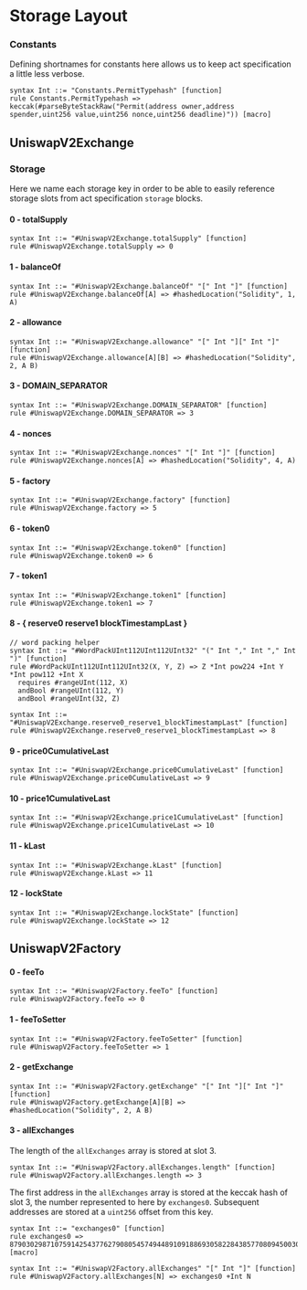 # Storage Layout

### Constants

Defining shortnames for constants here allows us to keep act specification a
little less verbose.

```k
syntax Int ::= "Constants.PermitTypehash" [function]
rule Constants.PermitTypehash => keccak(#parseByteStackRaw("Permit(address owner,address spender,uint256 value,uint256 nonce,uint256 deadline)")) [macro]
```

## UniswapV2Exchange

### Storage

Here we name each storage key in order to be able to easily reference storage
slots from act specification `storage` blocks.

#### 0 - totalSupply

```k
syntax Int ::= "#UniswapV2Exchange.totalSupply" [function]
rule #UniswapV2Exchange.totalSupply => 0
```

#### 1 - balanceOf

```k
syntax Int ::= "#UniswapV2Exchange.balanceOf" "[" Int "]" [function]
rule #UniswapV2Exchange.balanceOf[A] => #hashedLocation("Solidity", 1, A)
```

#### 2 - allowance

```k
syntax Int ::= "#UniswapV2Exchange.allowance" "[" Int "][" Int "]" [function]
rule #UniswapV2Exchange.allowance[A][B] => #hashedLocation("Solidity", 2, A B)
```

#### 3 - DOMAIN_SEPARATOR

```k
syntax Int ::= "#UniswapV2Exchange.DOMAIN_SEPARATOR" [function]
rule #UniswapV2Exchange.DOMAIN_SEPARATOR => 3
```

#### 4 - nonces

```k
syntax Int ::= "#UniswapV2Exchange.nonces" "[" Int "]" [function]
rule #UniswapV2Exchange.nonces[A] => #hashedLocation("Solidity", 4, A)
```

#### 5 - factory

```k
syntax Int ::= "#UniswapV2Exchange.factory" [function]
rule #UniswapV2Exchange.factory => 5
```

#### 6 - token0

```k
syntax Int ::= "#UniswapV2Exchange.token0" [function]
rule #UniswapV2Exchange.token0 => 6
```

#### 7 - token1

```k
syntax Int ::= "#UniswapV2Exchange.token1" [function]
rule #UniswapV2Exchange.token1 => 7
```

#### 8 - { reserve0 reserve1 blockTimestampLast }

```k
// word packing helper
syntax Int ::= "#WordPackUInt112UInt112UInt32" "(" Int "," Int "," Int ")" [function]
rule #WordPackUInt112UInt112UInt32(X, Y, Z) => Z *Int pow224 +Int Y *Int pow112 +Int X
  requires #rangeUInt(112, X)
  andBool #rangeUInt(112, Y)
  andBool #rangeUInt(32, Z)

syntax Int ::= "#UniswapV2Exchange.reserve0_reserve1_blockTimestampLast" [function]
rule #UniswapV2Exchange.reserve0_reserve1_blockTimestampLast => 8
```

#### 9 - price0CumulativeLast

```k
syntax Int ::= "#UniswapV2Exchange.price0CumulativeLast" [function]
rule #UniswapV2Exchange.price0CumulativeLast => 9
```

#### 10 - price1CumulativeLast

```k
syntax Int ::= "#UniswapV2Exchange.price1CumulativeLast" [function]
rule #UniswapV2Exchange.price1CumulativeLast => 10
```

#### 11 - kLast

```k
syntax Int ::= "#UniswapV2Exchange.kLast" [function]
rule #UniswapV2Exchange.kLast => 11
```

#### 12 - lockState

```k
syntax Int ::= "#UniswapV2Exchange.lockState" [function]
rule #UniswapV2Exchange.lockState => 12
```

## UniswapV2Factory

#### 0 - feeTo

```k
syntax Int ::= "#UniswapV2Factory.feeTo" [function]
rule #UniswapV2Factory.feeTo => 0
```

#### 1 - feeToSetter

```k
syntax Int ::= "#UniswapV2Factory.feeToSetter" [function]
rule #UniswapV2Factory.feeToSetter => 1
```

#### 2 - getExchange

```k
syntax Int ::= "#UniswapV2Factory.getExchange" "[" Int "][" Int "]" [function]
rule #UniswapV2Factory.getExchange[A][B] => #hashedLocation("Solidity", 2, A B)
```

#### 3 - allExchanges

The length of the `allExchanges` array is stored at slot 3.

```k
syntax Int ::= "#UniswapV2Factory.allExchanges.length" [function]
rule #UniswapV2Factory.allExchanges.length => 3
```

The first address in the `allExchanges` array is stored at the keccak hash of
slot 3, the number represented to here by `exchanges0`. Subsequent addresses are
stored at a `uint256` offset from this key.

```k
syntax Int ::= "exchanges0" [function]
rule exchanges0 => 87903029871075914254377627908054574944891091886930582284385770809450030037083 [macro]

syntax Int ::= "#UniswapV2Factory.allExchanges" "[" Int "]" [function]
rule #UniswapV2Factory.allExchanges[N] => exchanges0 +Int N
```
